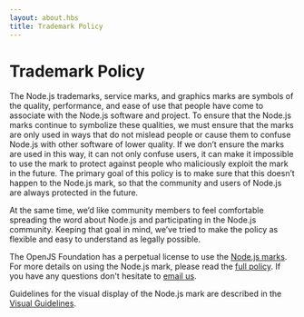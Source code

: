 ```yaml
---
layout: about.hbs
title: Trademark Policy
---
```


# Trademark Policy

The Node.js trademarks, service marks, and graphics marks are symbols of the
quality, performance, and ease of use that people have come to associate with
the Node.js software and project. To ensure that the Node.js marks continue to
symbolize these qualities, we must ensure that the marks are only used in ways
that do not mislead people or cause them to confuse Node.js with other software
of lower quality. If we don’t ensure the marks are used in this way, it can not
only confuse users, it can make it impossible to use the mark to protect
against people who maliciously exploit the mark in the future. The primary goal
of this policy is to make sure that this doesn’t happen to the Node.js mark, so
that the community and users of Node.js are always protected in the future.

At the same time, we’d like community members to feel comfortable spreading the
word about Node.js and participating in the Node.js community. Keeping that
goal in mind, we’ve tried to make the policy as flexible and easy to understand
as legally possible.

The OpenJS Foundation has a perpetual license to use the
[Node.js marks](https://ip-policy.openjsf.org).
For more details on using the Node.js mark, please read the
[full policy](https://trademark-policy.openjsf.org).
If you have any questions don't hesitate to
[email us](mailto:trademark@openjsf.org).

Guidelines for the visual display of the Node.js mark are described in
the [Visual Guidelines](/static/documents/foundation-visual-guidelines.pdf).
